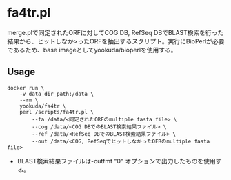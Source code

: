 # fa4tr.pl
merge.plで同定されたORFに対してCOG DB, RefSeq DBでBLAST検索を行った結果から、ヒットしなか>ったORFを抽出するスクリプト。実行にBioPerlが必要であるため、base imageとしてyookuda/bioperlを使用する。

## Usage
```usage
docker run \
    -v data_dir_path:/data \
    --rm \
    yookuda/fa4tr \
    perl /scripts/fa4tr.pl \
        --fa /data/<同定されたORFのmultiple fasta file> \
        --cog /data/<COG DBでのBLAST検索結果ファイル> \
        --ref /data/<RefSeq DBでのBLAST検索結果ファイル> \
        --out /data/<COG, RefSeqでヒットしなかったOFRのmultiple fasta file>
```
- BLAST検索結果ファイルは-outfmt "0" オプションで出力したものを使用する。
